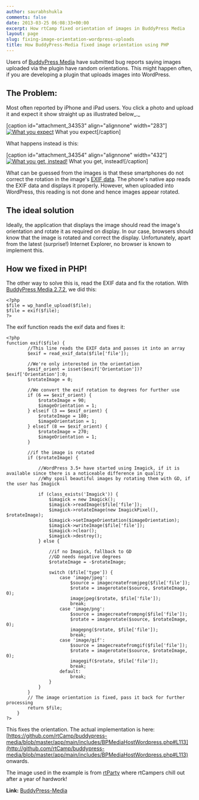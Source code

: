 ```yaml
---
author: saurabhshukla
comments: false
date: 2013-03-25 06:08:33+00:00
excerpt: How rtCamp fixed orientation of images in BuddyPress Media
layout: page
slug: fixing-image-orientation-wordpress-uploads
title: How BuddyPress-Media fixed image orientation using PHP
---
```


Users of [BuddyPress Media](http://wordpress.org/extend/plugins/buddypress-media/) have submitted bug reports saying images uploaded via the plugin have random orientations. This might happen often, if you are developing a plugin that uploads images into WordPress.


## The Problem:


Most often reported by iPhone and iPad users. You click a photo and upload it and expect it show straight up as illustrated below_._

[caption id="attachment_34353" align="alignnone" width="283"][![What you expect](https://rtcamp.com/wp-content/uploads/2013/03/whatuexpect-283x350.jpg)](https://rtcamp.com/wp-content/uploads/2013/03/whatuexpect.jpg) What you expect[/caption]

What happens instead is this:

[caption id="attachment_34354" align="alignnone" width="432"][![What you get, instead!](https://rtcamp.com/wp-content/uploads/2013/03/whatuget-432x350.jpg)](https://rtcamp.com/wp-content/uploads/2013/03/whatuget.jpg) What you get, instead![/caption]

What can be guessed from the images is that these smartphones do not correct the rotation in the image's [EXIF data](http://en.wikipedia.org/wiki/Exchangeable_image_file_format). The phone's native app reads the EXIF data and displays it properly. However, when uploaded into WordPress, this reading is not done and hence images appear rotated.


## The ideal solution


Ideally, the application that displays the image should read the image's orientation and rotate it as required on display. In our case, browsers should know that the image is rotated and correct the display. Unfortunately, apart from the latest (surprise!) Internet Explorer, no browser is known to implement this.


## How we fixed in PHP!


The other way to solve this is, read the EXIF data and fix the rotation. With [BuddyPress Media 2.7.2](http://wordpress.org/extend/plugins/buddypress-media/changelog/), we did this:

    
    <?php
    $file = wp_handle_upload($file);
    $file = exif($file);
    ?>


The exif function reads the exif data and fixes it:

    
    <?php
    function exif($file) {
            //This line reads the EXIF data and passes it into an array
            $exif = read_exif_data($file['file']);
    
            //We're only interested in the orientation
            $exif_orient = isset($exif['Orientation'])?$exif['Orientation']:0;
            $rotateImage = 0;
    
            //We convert the exif rotation to degrees for further use
            if (6 == $exif_orient) {
                $rotateImage = 90;
                $imageOrientation = 1;
            } elseif (3 == $exif_orient) {
                $rotateImage = 180;
                $imageOrientation = 1;
            } elseif (8 == $exif_orient) {
                $rotateImage = 270;
                $imageOrientation = 1;
            }
    
            //if the image is rotated
            if ($rotateImage) {
    
                //WordPress 3.5+ have started using Imagick, if it is available since there is a noticeable difference in quality
                //Why spoil beautiful images by rotating them with GD, if the user has Imagick
    
                if (class_exists('Imagick')) {
                    $imagick = new Imagick();
                    $imagick->readImage($file['file']);
                    $imagick->rotateImage(new ImagickPixel(), $rotateImage);
                    $imagick->setImageOrientation($imageOrientation);
                    $imagick->writeImage($file['file']);
                    $imagick->clear();
                    $imagick->destroy();
                } else {
    
                    //if no Imagick, fallback to GD
                    //GD needs negative degrees
                    $rotateImage = -$rotateImage;
    
                    switch ($file['type']) {
                        case 'image/jpeg':
                            $source = imagecreatefromjpeg($file['file']);
                            $rotate = imagerotate($source, $rotateImage, 0);
                            imagejpeg($rotate, $file['file']);
                            break;
                        case 'image/png':
                            $source = imagecreatefrompng($file['file']);
                            $rotate = imagerotate($source, $rotateImage, 0);
                            imagepng($rotate, $file['file']);
                            break;
                        case 'image/gif':
                            $source = imagecreatefromgif($file['file']);
                            $rotate = imagerotate($source, $rotateImage, 0);
                            imagegif($rotate, $file['file']);
                            break;
                        default:
                            break;
                    }
                }
            }
            // The image orientation is fixed, pass it back for further processing
            return $file;
        }
    ?>


This fixes the orientation. The actual implementation is here: [https://github.com/rtCamp/buddypress-media/blob/master/app/main/includes/BPMediaHostWordpress.php#L113](http://github.com/rtCamp/buddypress-media/blob/master/app/main/includes/BPMediaHostWordpress.php#L113) onwards.

The image used in the example is from [rtParty](https://rtcamp.com/events/rtcamp-4-years/) where rtCampers chill out after a year of hardwork!

**Link:** [BuddyPress-Media](https://rtcamp.com/rtmedia/)
